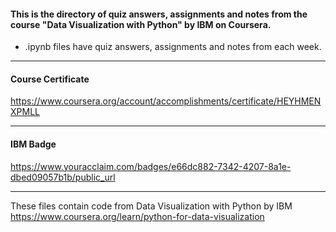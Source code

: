#### This is the directory of quiz answers, assignments and notes from the course "Data Visualization with Python" by IBM on Coursera. ####



* .ipynb files have quiz answers, assignments and notes from each week.


------------------------------------------------------------

#### Course Certificate ####
https://www.coursera.org/account/accomplishments/certificate/HEYHMENXPMLL

------------------------------------------------------------

#### IBM Badge ####
https://www.youracclaim.com/badges/e66dc882-7342-4207-8a1e-dbed09057b1b/public_url

------------------------------------------------------------

These files contain code from
Data Visualization with Python by IBM
https://www.coursera.org/learn/python-for-data-visualization




